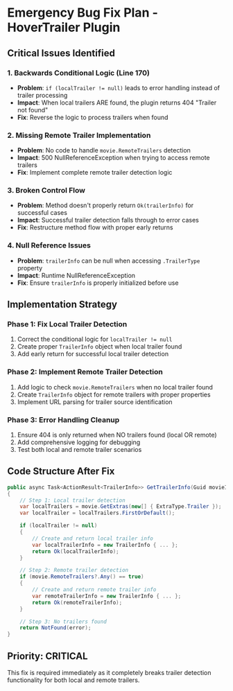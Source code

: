 # Emergency Bug Fix Plan - HoverTrailer Plugin

## Critical Issues Identified

### 1. **Backwards Conditional Logic (Line 170)**
- **Problem**: `if (localTrailer != null)` leads to error handling instead of trailer processing
- **Impact**: When local trailers ARE found, the plugin returns 404 "Trailer not found"
- **Fix**: Reverse the logic to process trailers when found

### 2. **Missing Remote Trailer Implementation**
- **Problem**: No code to handle `movie.RemoteTrailers` detection
- **Impact**: 500 NullReferenceException when trying to access remote trailers
- **Fix**: Implement complete remote trailer detection logic

### 3. **Broken Control Flow**
- **Problem**: Method doesn't properly return `Ok(trailerInfo)` for successful cases
- **Impact**: Successful trailer detection falls through to error cases
- **Fix**: Restructure method flow with proper early returns

### 4. **Null Reference Issues**
- **Problem**: `trailerInfo` can be null when accessing `.TrailerType` property
- **Impact**: Runtime NullReferenceException
- **Fix**: Ensure `trailerInfo` is properly initialized before use

## Implementation Strategy

### Phase 1: Fix Local Trailer Detection
1. Correct the conditional logic for `localTrailer != null`
2. Create proper `TrailerInfo` object when local trailer found
3. Add early return for successful local trailer detection

### Phase 2: Implement Remote Trailer Detection
1. Add logic to check `movie.RemoteTrailers` when no local trailer found
2. Create `TrailerInfo` object for remote trailers with proper properties
3. Implement URL parsing for trailer source identification

### Phase 3: Error Handling Cleanup
1. Ensure 404 is only returned when NO trailers found (local OR remote)
2. Add comprehensive logging for debugging
3. Test both local and remote trailer scenarios

## Code Structure After Fix

```csharp
public async Task<ActionResult<TrailerInfo>> GetTrailerInfo(Guid movieId)
{
    // Step 1: Local trailer detection
    var localTrailers = movie.GetExtras(new[] { ExtraType.Trailer });
    var localTrailer = localTrailers.FirstOrDefault();

    if (localTrailer != null)
    {
        // Create and return local trailer info
        var localTrailerInfo = new TrailerInfo { ... };
        return Ok(localTrailerInfo);
    }

    // Step 2: Remote trailer detection
    if (movie.RemoteTrailers?.Any() == true)
    {
        // Create and return remote trailer info
        var remoteTrailerInfo = new TrailerInfo { ... };
        return Ok(remoteTrailerInfo);
    }

    // Step 3: No trailers found
    return NotFound(error);
}
```

## Priority: CRITICAL
This fix is required immediately as it completely breaks trailer detection functionality for both local and remote trailers.